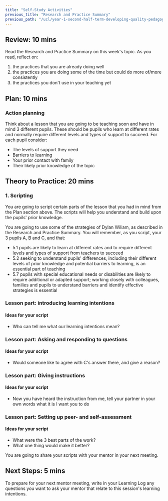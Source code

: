 ```yaml
---
title: "Self-Study Activities"
previous_title: "Research and Practice Summary"
previous_path: "/ucl/year-1-second-half-term-developing-quality-pedagogy-part-2/spring-week-2-ect-research-and-practice-summary"
---
```


## Review: 10 mins

Read the Research and Practice Summary on this week's topic. As you read, reflect on:

1. the practices that you are already doing well
2. the practices you are doing some of the time but could do more of/more consistently
3. the practices you don't use in your teaching yet

## Plan: 10 mins

### Action planning

Think about a lesson that you are going to be teaching soon and have in mind 3 different pupils. These should be pupils who learn at different rates and normally require different levels and types of support to succeed. For each pupil consider:

- The levels of support they need
- Barriers to learning
- Your prior contact with family
- Their likely prior knowledge of the topic

## Theory to Practice: 20 mins

### 1. Scripting

You are going to script certain parts of the lesson that you had in mind from the Plan section above. The scripts will help you understand and build upon the pupils' prior knowledge.

You are going to use some of the strategies of Dylan Wiliam, as described in the Research and Practice Summary. You will remember, as you script, your 3 pupils A, B and C, and that:

- 5.1 pupils are likely to learn at different rates and to require different levels and types of support from teachers to succeed
- 5.2 seeking to understand pupils' differences, including their different levels of prior knowledge and potential barriers to learning, is an essential part of teaching
- 5.7 pupils with special educational needs or disabilities are likely to require additional or adapted support; working closely with colleagues, families and pupils to understand barriers and identify effective strategies is essential

### Lesson part: introducing learning intentions

#### Ideas for your script

- Who can tell me what our learning intentions mean?

### Lesson part: Asking and responding to questions

#### Ideas for your script

- Would someone like to agree with C's answer there, and give a reason?

### Lesson part: Giving instructions

#### Ideas for your script

- Now you have heard the instruction from me, tell your partner in your own words what it is I want you to do

### Lesson part: Setting up peer- and self-assessment

#### Ideas for your script

- What were the 3 best parts of the work?
- What one thing would make it better?

You are going to share your scripts with your mentor in your next meeting.

## Next Steps: 5 mins

To prepare for your next mentor meeting, write in your Learning Log any questions you want to ask your mentor that relate to this session's learning intentions.
